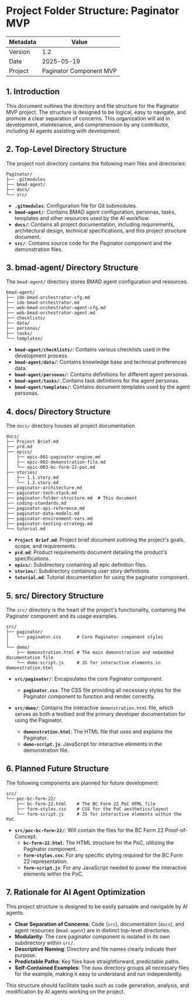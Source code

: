 # Project Folder Structure: Paginator MVP

| Metadata | Value |
|----------|-------|
| Version  | 1.2   |
| Date     | 2025-05-19 |
| Project  | Paginator Component MVP |

## 1. Introduction
This document outlines the directory and file structure for the Paginator MVP project. The structure is designed to be logical, easy to navigate, and promote a clear separation of concerns. This organization will aid in development, maintenance, and comprehension by any contributor, including AI agents assisting with development.


## 2. Top-Level Directory Structure
The project root directory contains the following main files and directories:

```tree
Paginator/
├── .gitmodules
├── bmad-agent/
├── docs/
└── src/
```

* **`.gitmodules`**: Configuration file for Git submodules.
* **`bmad-agent/`**: Contains BMAD agent configuration, personas, tasks, templates and other resources used by the AI workflow.
* **`docs/`**: Contains all project documentation, including requirements, architectural design, technical specifications, and this project structure document.
* **`src/`**: Contains source code for the Paginator component and the demonstration files.

## 3. bmad-agent/ Directory Structure
The `bmad-agent/` directory stores BMAD agent configuration and resources.

```tree
bmad-agent/
├── ide-bmad-orchestrator-cfg.md
├── ide-bmad-orchestrator.md
├── web-bmad-orchestrator-agent-cfg.md
├── web-bmad-orchestrator-agent.md
├── checklists/
├── data/
├── personas/
├── tasks/
└── templates/
```

* **`bmad-agent/checklists/`**: Contains various checklists used in the development process.
* **`bmad-agent/data/`**: Contains knowledge base and technical preferences data.
* **`bmad-agent/personas/`**: Contains definitions for different agent personas.
* **`bmad-agent/tasks/`**: Contains task definitions for the agent personas.
* **`bmad-agent/templates/`**: Contains document templates used by the agent personas.

## 4. docs/ Directory Structure
The `docs/` directory houses all project documentation.

```tree
docs/
├── Project Brief.md
├── prd.md
├── epics/
│   ├── epic-001-paginator-engine.md
│   ├── epic-002-demonstration-file.md
│   └── epic-003-bc-form-22-poc.md
├── stories/
│   ├── 1.1.story.md
│   └── 1.2.story.md
├── paginator-architecture.md
├── paginator-tech-stack.md
├── paginator-folder-structure.md  # This document
├── coding-standards.md
├── paginator-api-reference.md
├── paginator-data-models.md
├── paginator-environment-vars.md
├── paginator-testing-strategy.md
└── tutorial.md
```

* **`Project Brief.md`**: Project brief document outlining the project's goals, scope, and requirements.
* **`prd.md`**: Product requirements document detailing the product's specifications.
* **`epics/`**: Subdirectory containing all epic definition files.
* **`stories/`**: Subdirectory containing user story definitions.
* **`tutorial.md`**: Tutorial documentation for using the paginator component.

## 5. src/ Directory Structure
The `src/` directory is the heart of the project's functionality, containing the Paginator component and its usage examples.

```tree
src/
├── paginator/
│   └── paginator.css      # Core Paginator component styles
│
└── demo/
    ├── demonstration.html # The main demonstration and embedded documentation file
    └── demo-script.js     # JS for interactive elements in demonstration.html
```

* **`src/paginator/`**: Encapsulates the core Paginator component.
  * **`paginator.css`**: The CSS file providing all necessary styles for the Paginator component to function and render correctly.

* **`src/demo/`**: Contains the interactive `demonstration.html` file, which serves as both a testbed and the primary developer documentation for using the Paginator.
  * **`demonstration.html`**: The HTML file that uses and explains the Paginator.
  * **`demo-script.js`**: JavaScript for interactive elements in the demonstration file.

## 6. Planned Future Structure
The following components are planned for future development:

```tree
src/
└── poc-bc-form-22/
    ├── bc-form-22.html    # The BC Form 22 PoC HTML file
    ├── form-styles.css    # CSS for the PoC aesthetics/layout
    └── form-script.js     # JS for interactive elements within the PoC
```

* **`src/poc-bc-form-22/`**: Will contain the files for the BC Form 22 Proof-of-Concept.
  * **`bc-form-22.html`**: The HTML structure for the PoC, utilizing the Paginator component.
  * **`form-styles.css`**: For any specific styling required for the BC Form 22 representation.
  * **`form-script.js`**: For any JavaScript needed to power the interactive elements within the PoC.

## 7. Rationale for AI Agent Optimization
This project structure is designed to be easily parsable and navigable by AI agents:

* **Clear Separation of Concerns**: Code (`src`), documentation (`docs`), and agent resources (`bmad-agent`) are in distinct top-level directories.
* **Modularity**: The core paginator component is isolated in its own subdirectory within `src/`.
* **Descriptive Naming**: Directory and file names clearly indicate their purpose.
* **Predictable Paths**: Key files have straightforward, predictable paths.
* **Self-Contained Examples**: The `demo` directory groups all necessary files for the example, making it easy to understand and run independently.

This structure should facilitate tasks such as code generation, analysis, and modification by AI agents working on the project.
